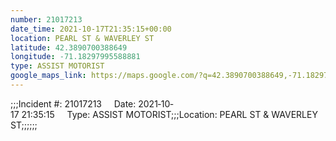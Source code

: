 ```yaml
---
number: 21017213
date_time: 2021-10-17T21:35:15+00:00
location: PEARL ST & WAVERLEY ST
latitude: 42.3890700388649
longitude: -71.18297995588881
type: ASSIST MOTORIST
google_maps_link: https://maps.google.com/?q=42.3890700388649,-71.18297995588881
---
```


;;;Incident #: 21017213     Date: 2021‐10‐17 21:35:15     Type: ASSIST MOTORIST;;;Location: PEARL ST & WAVERLEY ST;;;;;;
